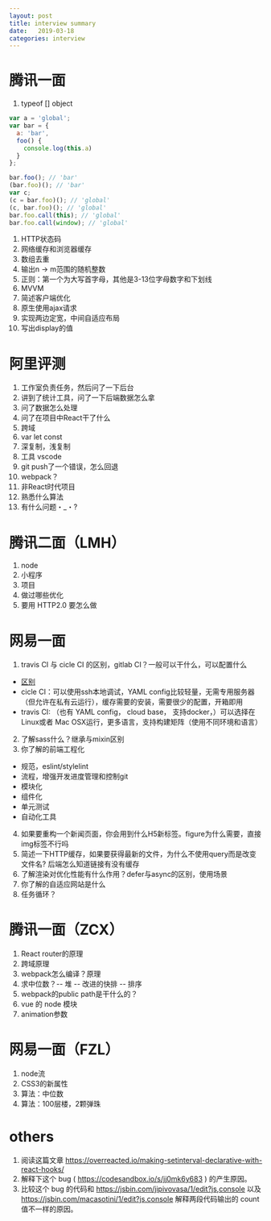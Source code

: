```yaml
---
layout: post
title: interview summary
date:   2019-03-18
categories: interview
---
```


# 腾讯一面

1. typeof [] object

```js
var a = 'global';
var bar = {
  a: 'bar',
  foo() {
    console.log(this.a)
  }
};

bar.foo(); // 'bar'
(bar.foo)(); // 'bar'
var c;
(c = bar.foo)(); // 'global'
(c, bar.foo)(); // 'global'
bar.foo.call(this); // 'global'
bar.foo.call(window); // 'global'
```

1. HTTP状态码
2. 网络缓存和浏览器缓存
3. 数组去重
4. 输出n -> m范围的随机整数
5. 正则：第一个为大写首字母，其他是3-13位字母数字和下划线
6. MVVM
7. 简述客户端优化
8. 原生使用ajax请求
9. 实现两边定宽，中间自适应布局
10. 写出display的值


# 阿里评测

1. 工作室负责任务，然后问了一下后台
2. 讲到了统计工具，问了一下后端数据怎么拿
3. 问了数据怎么处理
4. 问了在项目中React干了什么
5. 跨域
6. var let const
7. 深复制，浅复制
8. 工具 vscode
9. git push了一个错误，怎么回退
10. webpack？
11. 非React时代项目
12. 熟悉什么算法
13. 有什么问题・_・?


# 腾讯二面（LMH）
1. node
2. 小程序
3. 项目
4. 做过哪些优化
5. 要用 HTTP2.0 要怎么做


# 网易一面

1. travis CI 与 cicle CI 的区别，gitlab CI？一般可以干什么，可以配置什么
  - [区别](https://hackernoon.com/continuous-integration-circleci-vs-travis-ci-vs-jenkins-41a1c2bd95f5)
  - cicle CI：可以使用ssh本地调试，YAML config比较轻量，无需专用服务器（但允许在私有云运行），缓存需要的安装，需要很少的配置，开箱即用
  - travis CI: （也有 YAML config， cloud base， 支持docker，）可以选择在Linux或者 Mac OSX运行，更多语言，支持构建矩阵（使用不同环境和语言）
2. 了解sass什么？继承与mixin区别
3. 你了解的前端工程化
  - 规范，eslint/stylelint
  - 流程，增强开发进度管理和控制git
  - 模块化
  - 组件化
  - 单元测试
  - 自动化工具
4. 如果要重构一个新闻页面，你会用到什么H5新标签。figure为什么需要，直接img标签不行吗
5. 简述一下HTTP缓存，如果要获得最新的文件，为什么不使用query而是改变文件名? 后端怎么知道链接有没有缓存
6. 了解渲染对优化性能有什么作用？defer与async的区别，使用场景
7. 你了解的自适应网站是什么
8. 任务循环？


# 腾讯一面（ZCX）
1. React router的原理
2. 跨域原理
3. webpack怎么编译？原理
4. 求中位数？-- 堆 -- 改进的快排 -- 排序
5. webpack的public path是干什么的？
6. vue 的 node 模块
7. animation参数

# 网易一面（FZL）
1. node流
2. CSS3的新属性
3. 算法：中位数
4. 算法：100层楼，2颗弹珠

# others
1. 阅读这篇文章 https://overreacted.io/making-setinterval-declarative-with-react-hooks/ 
2. 解释下这个 bug ( https://codesandbox.io/s/jj0mk6y683 ) 的产生原因。
3. 比较这个 bug 的代码和 https://jsbin.com/jipivovasa/1/edit?js,console 
以及 https://jsbin.com/macasotini/1/edit?js,console
解释两段代码输出的 count 值不一样的原因。